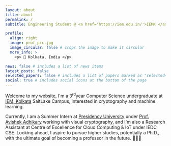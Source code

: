 ```yaml
---
layout: about
title: about
permalink: /
subtitle: Engineering Student @ <a href='https://iem.edu.in/'>IEMK </a>, Student Researcher

profile:
  align: right
  image: prof_pic.jpg
  image_circular: false # crops the image to make it circular
  more_info: >
    <p> 📍 Kolkata, India </p>

news: false # includes a list of news items
latest_posts: false
selected_papers: false # includes a list of papers marked as "selected={true}"
social: true # includes social icons at the bottom of the page
---
```


Welcome to my website, I'm a 3<sup>rd</sup>year Computer Science undergraduate at [IEM, Kolkata](https://iem.edu.in/) SaltLake Campus, interested in cryptography and machine learning.

Currently, I am a Summer Intern at [Presidency University](https://presiuniv.ac.in/web/) under [Prof. Avishek Adhikary](https://www.presiuniv.ac.in/web/staff.php?staffid=424) working with visual cryptography, and I'm also a Research Assistant at Centre of Excellence for Cloud Computing & IoT under IEDC CSE. Looking ahead, I aspire to pursue higher studies, potentially a Ph.D., with the ultimate goal of becoming a professor in the future. 👨🏼‍🏫 

